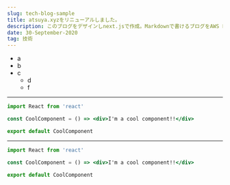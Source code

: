 ```yaml
---
slug: tech-blog-sample
title: atsuya.xyzをリニューアルしました。
description: このブログをデザインしnext.jsで作成。Markdownで書けるブログをAWS ECSへCIする。
date: 30-September-2020
tag: 技術
---
```


- a
- b
- c
  - d
  - f

---

```jsx
import React from 'react'

const CoolComponent = () => <div>I'm a cool component!!</div>

export default CoolComponent
```

---

```jsx
import React from 'react'

const CoolComponent = () => <div>I'm a cool component!!</div>

export default CoolComponent
```
